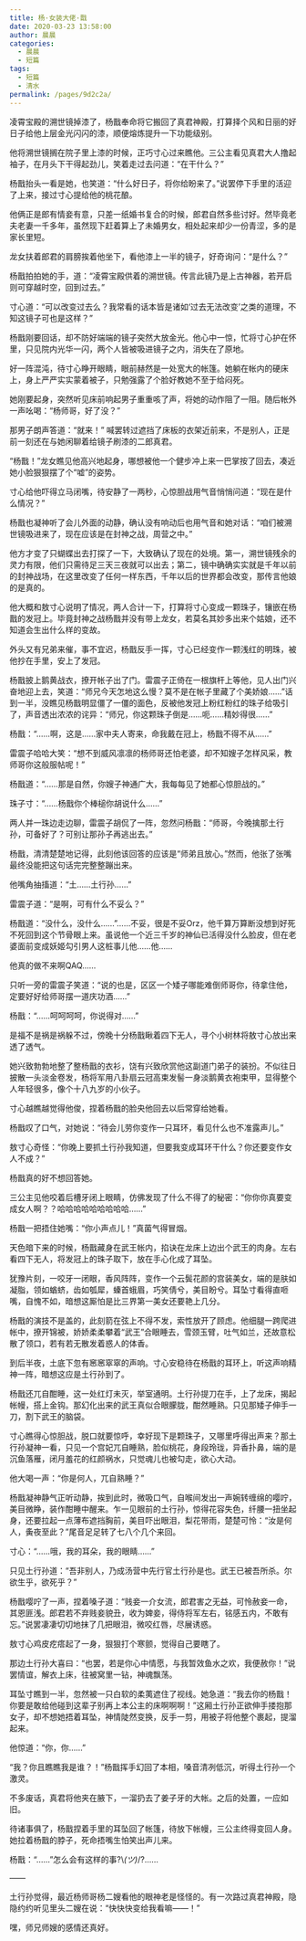 ```yaml
---
title: 杨·女装大佬·戬
date: 2020-03-23 13:58:00
author: 晨晨
categories: 
  - 晨晨
  - 短篇
tags: 
  - 短篇
  - 清水
permalink: /pages/9d2c2a/
---
```


凌霄宝殿的溯世镜掉漆了，杨戬奉命将它搬回了真君神殿，打算择个风和日丽的好日子给他上层金光闪闪的漆，顺便熔炼提升一下功能级别。

他将溯世镜搁在院子里上漆的时候，正巧寸心过来瞧他。三公主看见真君大人撸起袖子，在月头下干得起劲儿，笑着走过去问道：“在干什么？”

<!-- more -->

杨戬抬头一看是她，也笑道：“什么好日子，将你给盼来了。”说罢停下手里的活迎了上来，接过寸心提给他的桃花酿。

他俩正是郎有情妾有意，只差一纸婚书复合的时候，郎君自然多些讨好。然毕竟老夫老妻一千多年，虽然现下赶着算上了未婚男女，相处起来却少一份青涩，多的是家长里短。

龙女扶着郎君的肩膀挨着他坐下，看他漆上一半的镜子，好奇询问：“是什么？”

杨戬拍拍她的手，道：“凌霄宝殿供着的溯世镜。传言此镜乃是上古神器，若开启则可穿越时空，回到过去。”

寸心道：“可以改变过去么？我常看的话本皆是诸如‘过去无法改变’之类的道理，不知这镜子可也是这样？”

杨戬刚要回话，却不防好端端的镜子突然大放金光。他心中一惊，忙将寸心护在怀里，只见院内光华一闪，两个人皆被吸进镜子之内，消失在了原地。

好一阵混沌，待寸心睁开眼睛，眼前赫然是一处宽大的帐篷。她躺在帐内的硬床上，身上严严实实蒙着被子，只勉强露了个脸好教她不至于给闷死。

她刚要起身，突然听见床前响起男子重重咳了声，将她的动作阻了一阻。随后帐外一声吆喝：“杨师哥，好了没？”

那男子朗声答道：“就来！” 喊罢转过遮挡了床板的衣架近前来，不是别人，正是前一刻还在与她闲聊着给镜子刷漆的二郎真君。

“杨戬！”龙女瞧见他高兴地起身，哪想被他一个健步冲上来一巴掌按了回去，凑近她小脸狠狠摆了个“嘘”的姿势。

寸心给他吓得立马闭嘴，待安静了一两秒，心惊胆战用气音悄悄问道：“现在是什么情况？”

杨戬也凝神听了会儿外面的动静，确认没有响动后也用气音和她对话：“咱们被溯世镜吸进来了，现在应该是在封神之战，周营之中。”

他方才变了只蝴蝶出去打探了一下，大致确认了现在的处境。第一，溯世镜残余的灵力有限，他们只需待足三天三夜就可以出去；第二，镜中确确实实就是千年以前的封神战场，在这里改变了任何一样东西，千年以后的世界都会改变，那传言他娘的是真的。

他大概和敖寸心说明了情况，两人合计一下，打算将寸心变成一颗珠子，镶嵌在杨戬的发冠上。毕竟封神之战杨戬并没有带上龙女，若莫名其妙多出来个姑娘，还不知道会生出什么样的变故。

外头又有兄弟来催，事不宜迟，杨戬反手一挥，寸心已经变作一颗浅红的明珠，被他抄在手里，安上了发冠。

杨戬披上鹅黄战衣，撩开帐子出了门。雷震子正倚在一根旗杆上等他，见人出门兴奋地迎上去，笑道：“师兄今天怎地这么慢？莫不是在帐子里藏了个美娇娘……”话到一半，没瞧见杨戬明显僵了一僵的面色，反被他发冠上粉红粉红的珠子给吸引了，声音透出浓浓的诧异：“师兄，你这颗珠子倒是……呃……精妙得很……”

杨戬：“……啊，这是……家中夫人寄来，命我戴在冠上，杨戬不得不从……”

雷震子哈哈大笑：“想不到威风凛凛的杨师哥还怕老婆，却不知嫂子怎样风采，教师哥你这般服帖呢！”

杨戬道：“……那是自然，你嫂子神通广大，我每每见了她都心惊胆战的。”

珠子寸：“……杨戬你个棒槌你胡说什么……”

两人并一珠边走边聊，雷震子胡侃了一阵，忽然问杨戬：“师哥，今晚擒那土行孙，可备好了？可别让那孙子再逃出去。”

杨戬，清清楚楚地记得，此刻他该回答的应该是“师弟且放心。”然而，他张了张嘴最终没能把这句话完完整整蹦出来。

他嘴角抽搐道：“土……土行孙……”

雷震子道：“是啊，可有什么不妥么？”

杨戬道：“没什么，没什么……”……不妥，很是不妥Orz，他千算万算断没想到好死不死回到这个节骨眼上来。虽说他一个近三千岁的神仙已活得没什么脸皮，但在老婆面前变成妖姬勾引男人这桩事儿他……他……

他真的做不来啊QAQ……

只听一旁的雷震子笑道：“说的也是，区区一个矮子哪能难倒师哥你，待拿住他，定要好好给师哥摆一道庆功酒……”

杨戬：“……呵呵呵呵，你说得对……”

是福不是祸是祸躲不过，傍晚十分杨戬瞅着四下无人，寻个小树林将敖寸心放出来透了透气。

她兴致勃勃地整了整杨戬的衣衫，饶有兴致欣赏他这副道门弟子的装扮。不似往日披散一头淡金卷发，杨将军用八卦扇云冠高束发髻一身淡鹅黄衣袍束甲，显得整个人年轻很多，像个十八九岁的小伙子。

寸心越瞧越觉得他俊，捏着杨戬的脸央他回去以后常穿给她看。

杨戬叹了口气，对她说：“待会儿劳你变作一只耳环，看见什么也不准露声儿。”

敖寸心奇怪：“你晚上要抓土行孙我知道，但要我变成耳环干什么？你还要变作女人不成？”

杨戬真的好不想回答她。

三公主见他咬着后槽牙闭上眼睛，仿佛发现了什么不得了的秘密：“你你你真要变成女人啊？？哈哈哈哈哈哈哈哈哈……”

杨戬一把捂住她嘴：“你小声点儿！”真菌气得冒烟。

天色暗下来的时候，杨戬藏身在武王帐内，掐诀在龙床上边出个武王的肉身。左右看四下无人，将发冠上的珠子取下，放在手心化成了耳坠。

犹豫片刻，一咬牙一闭眼，香风阵阵，变作一个云鬓花颜的宫装美女，端的是肤如凝脂，领如蝤蛴，齿如瓠犀，螓首蛾眉，巧笑倩兮，美目盼兮。耳坠寸看得直咂嘴，自愧不如，暗想这厮怕是比三界第一美女还要艳上几分。

杨戬的演技不是盖的，此刻箭在弦上不得不发，索性放开了顾虑。他细腿一跨爬进帐中，撩开锦被，娇娇柔柔攀着“武王”合眼睡去，雪颈玉臂，吐气如兰，还故意松散了领口，若有若无散发着惑人的体香。

到后半夜，土底下忽有窸窸窣窣的声响。寸心安稳待在杨戬的耳环上，听这声响精神一阵，暗想这应是土行孙到了。

杨戬还兀自酣睡，这一处红灯未灭，举室通明。土行孙提刀在手，上了龙床，揭起帐幔，搭上金钩。那幻化出来的武王真似合眼朦胧，酣然睡熟。只见那矮子伸手一刀，割下武王的脑袋。

寸心瞧得心惊胆战，脱口就要惊呼，幸好现下是颗珠子，又哪里呼得出声来？那土行孙凝神一看，只见一个宫妃兀自睡熟，脸似桃花，身段玲珑，异香扑鼻，端的是沉鱼落雁，闭月羞花的红颜祸水，只觉魂儿也被勾走，欲心大动。

他大喝一声：“你是何人，兀自熟睡？”

杨戬凝神静气正听动静，挨到此时，微吸口气，自喉间发出一声婉转缠绵的嘤咛，美目微睁，装作酣睡中醒来。乍一见眼前的土行孙，惊得花容失色，纤腰一扭坐起身，还要拉起一点薄布遮挡胸前，美目吓出眼泪，梨花带雨，楚楚可怜：“汝是何人，夤夜至此？”尾音足足转了七八个几个来回。

寸心：“……哦，我的耳朵，我的眼睛……”

只见土行孙道：“吾非别人，乃成汤营中先行官土行孙是也。武王已被吾所杀。尔欲生乎，欲死乎？”

杨戬嘤咛了一声，捏着嗓子道：“贱妾一介女流，郎君害之无益，可怜赦妾一命，其恩匪浅。郎君若不弃贱妾貌丑，收为婢妾，得侍将军左右，铭感五内，不敢有忘。”说罢凄凄切切地抹了几把眼泪，微咬红唇，尽展诱惑。

敖寸心鸡皮疙瘩起了一身，狠狠打个寒颤，觉得自己要瞎了。

那边土行孙大喜曰：“也罢，若是你心中情愿，与我暂效鱼水之欢，我便赦你！”说罢情谊，解衣上床，往被窝里一钻，神魂飘荡。

耳坠寸瞧到一半，忽然被一只白软的柔荑遮住了视线。她急道：“我去你的杨戬！你要是敢给他碰到这辈子别再上本公主的床啊啊啊！”这厢土行孙正欲伸手搂抱那女子，却不想她捂着耳坠，神情陡然变换，反手一剪，用被子将他整个裹起，提溜起来。

他惊道：“你，你……”

“我？你且瞧瞧我是谁？！”杨戬挥手幻回了本相，嗓音清冽低沉，听得土行孙一个激灵。

不多废话，真君将他夹在腋下，一溜扔去了姜子牙的大帐。之后的处置，一应如旧。

待诸事俱了，杨戬捏着手里的耳坠回了帐篷，待放下帐幔，三公主终得变回人身。她拉着杨戬的脖子，死命捂嘴生怕笑出声儿来。

杨戬：“……”怎么会有这样的事?\\_(ツ)_/?……

——

土行孙觉得，最近杨师哥杨二嫂看他的眼神老是怪怪的。有一次路过真君神殿，隐隐约约听见里头二嫂在说：“快快快变给我看嘛——！”

嘿，师兄师嫂的感情还真好。
